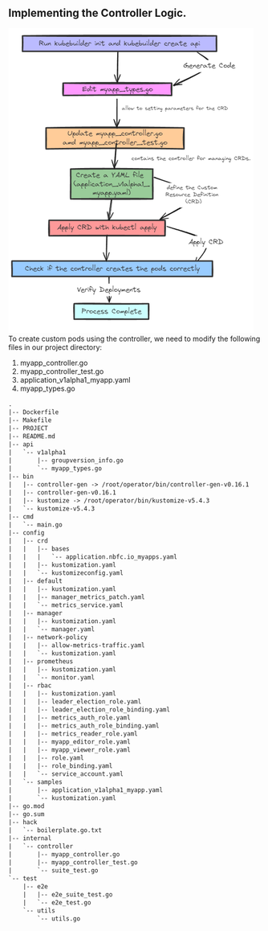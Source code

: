 
## Implementing the Controller Logic. 

![Alt text](458465517_1279689876377734_2819053828428817669_n.png)
To create custom pods using the controller, we need to modify the following files in our project directory:

1) myapp_controller.go
2) myapp_controller_test.go
3) application_v1alpha1_myapp.yaml
4) myapp_types.go 

~~~
.
|-- Dockerfile
|-- Makefile
|-- PROJECT
|-- README.md
|-- api
|   `-- v1alpha1
|       |-- groupversion_info.go
|       `-- myapp_types.go
|-- bin
|   |-- controller-gen -> /root/operator/bin/controller-gen-v0.16.1
|   |-- controller-gen-v0.16.1
|   |-- kustomize -> /root/operator/bin/kustomize-v5.4.3
|   `-- kustomize-v5.4.3
|-- cmd
|   `-- main.go
|-- config
|   |-- crd
|   |   |-- bases
|   |   |   `-- application.nbfc.io_myapps.yaml
|   |   |-- kustomization.yaml
|   |   `-- kustomizeconfig.yaml
|   |-- default
|   |   |-- kustomization.yaml
|   |   |-- manager_metrics_patch.yaml
|   |   `-- metrics_service.yaml
|   |-- manager
|   |   |-- kustomization.yaml
|   |   `-- manager.yaml
|   |-- network-policy
|   |   |-- allow-metrics-traffic.yaml
|   |   `-- kustomization.yaml
|   |-- prometheus
|   |   |-- kustomization.yaml
|   |   `-- monitor.yaml
|   |-- rbac
|   |   |-- kustomization.yaml
|   |   |-- leader_election_role.yaml
|   |   |-- leader_election_role_binding.yaml
|   |   |-- metrics_auth_role.yaml
|   |   |-- metrics_auth_role_binding.yaml
|   |   |-- metrics_reader_role.yaml
|   |   |-- myapp_editor_role.yaml
|   |   |-- myapp_viewer_role.yaml
|   |   |-- role.yaml
|   |   |-- role_binding.yaml
|   |   `-- service_account.yaml
|   `-- samples
|       |-- application_v1alpha1_myapp.yaml
|       `-- kustomization.yaml
|-- go.mod
|-- go.sum
|-- hack
|   `-- boilerplate.go.txt
|-- internal
|   `-- controller
|       |-- myapp_controller.go
|       |-- myapp_controller_test.go
|       `-- suite_test.go
`-- test
    |-- e2e
    |   |-- e2e_suite_test.go
    |   `-- e2e_test.go
    `-- utils
        `-- utils.go
~~~
